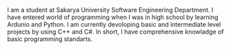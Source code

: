 I am a student at Sakarya University Software Engineering Department. I have entered world of programming when I was in high school by learning Ardunio and Python. I am currently devoloping basic and intermediate level projects by using C++ and C#. In short, I have comprehensive knowladge of basic programming standarts.
